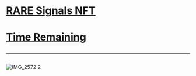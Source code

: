 # <a href="https://rarible.com/token/0xc9154424b823b10579895ccbe442d41b9abd96ed:49810866760327997825089530041255635556217620207502715780702497148749412827148">RARE Signals NFT</a>
# <a href="https://logwork.com/countdown-8rqs">Time Remaining</a><hr>
![IMG_2572 2](https://github.com/sudo-self/visitor/assets/119916323/4c7ddf04-89ce-4e8c-a6f4-b367230ba216)
